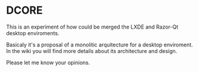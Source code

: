 DCORE
===

This is an experiment of how could be merged the LXDE and Razor-Qt desktop enviroments.

Basicaly it's a proposal of a monolitic arquitecture for a desktop enviroment.
In the wiki you will find more details about its architecture and design.


Please let me know your opinions.
